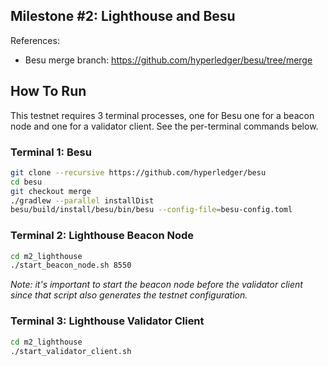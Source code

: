 ## Milestone #2: Lighthouse and Besu

References:

- Besu merge branch: https://github.com/hyperledger/besu/tree/merge

## How To Run

This testnet requires 3 terminal processes, one for Besu one for a beacon node
and one for a validator client. See the per-terminal commands below.

### Terminal 1: Besu

```bash
git clone --recursive https://github.com/hyperledger/besu
cd besu
git checkout merge
./gradlew --parallel installDist
besu/build/install/besu/bin/besu --config-file=besu-config.toml
```

### Terminal 2: Lighthouse Beacon Node

```bash
cd m2_lighthouse
./start_beacon_node.sh 8550
```

*Note: it's important to start the beacon node before the validator client
since that script also generates the testnet configuration.*

### Terminal 3: Lighthouse Validator Client

```bash
cd m2_lighthouse
./start_validator_client.sh
```
